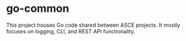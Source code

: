 # go-common

<!-- [![godoc](https://pkg.go.dev/static/frontend/badge/badge.svg)](https://ace.git.act3-ace.com/go-common/pkg/gitlab.com/act3-ai/asce/go-common/) -->

This project houses Go code shared between ASCE projects. It mostly focuses on logging, CLI, and REST API functionality.
